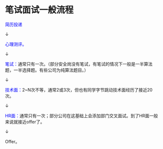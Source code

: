 # 笔试面试一般流程
<font color=blue>简历投递</font>

$\downarrow$

<font color=blue>心理测评。</font>

$\downarrow$

<font color=blue>笔试：</font>通常只有一次。（部分安全岗没有笔试，有笔试的情况下一般是一半算法题，一半选择题。有些公司为纯算法题目。）

$\downarrow$

<font color=blue>技术面：</font>2~N次不等，通常2或3次，但也有同学字节跳动技术面经历了接近20次。

$\downarrow$

<font color=blue>HR面：</font>通常只有一次；部分公司在这基础上会添加部门交叉面试。到了HR面一般来说就接近offer了。

$\downarrow$

Offer。


